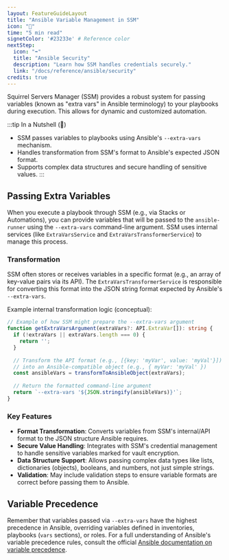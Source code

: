 ```yaml
---
layout: FeatureGuideLayout
title: "Ansible Variable Management in SSM"
icon: "🔧"
time: "5 min read"
signetColor: '#23233e' # Reference color
nextStep:
  icon: "➡️"
  title: "Ansible Security"
  description: "Learn how SSM handles credentials securely."
  link: "/docs/reference/ansible/security"
credits: true
---
```

Squirrel Servers Manager (SSM) provides a robust system for passing variables (known as "extra vars" in Ansible terminology) to your playbooks during execution. This allows for dynamic and customized automation.


:::tip In a Nutshell (🌰)
- SSM passes variables to playbooks using Ansible's `--extra-vars` mechanism.
- Handles transformation from SSM's format to Ansible's expected JSON format.
- Supports complex data structures and secure handling of sensitive values.
:::


## Passing Extra Variables

When you execute a playbook through SSM (e.g., via Stacks or Automations), you can provide variables that will be passed to the `ansible-runner` using the `--extra-vars` command-line argument. SSM uses internal services (like `ExtraVarsService` and `ExtraVarsTransformerService`) to manage this process.

### Transformation

SSM often stores or receives variables in a specific format (e.g., an array of key-value pairs via its API). The `ExtraVarsTransformerService` is responsible for converting this format into the JSON string format expected by Ansible's `--extra-vars`.

Example internal transformation logic (conceptual):

```typescript
// Example of how SSM might prepare the --extra-vars argument
function getExtraVarsArgument(extraVars?: API.ExtraVar[]): string {
  if (!extraVars || extraVars.length === 0) {
    return '';
  }
  
  // Transform the API format (e.g., [{key: 'myVar', value: 'myVal'}]) 
  // into an Ansible-compatible object (e.g., { myVar: 'myVal' })
  const ansibleVars = transformToAnsibleObject(extraVars);
  
  // Return the formatted command-line argument
  return `--extra-vars '${JSON.stringify(ansibleVars)}'`;
}
```

### Key Features

- **Format Transformation**: Converts variables from SSM's internal/API format to the JSON structure Ansible requires.
- **Secure Value Handling**: Integrates with SSM's credential management to handle sensitive variables marked for vault encryption.
- **Data Structure Support**: Allows passing complex data types like lists, dictionaries (objects), booleans, and numbers, not just simple strings.
- **Validation**: May include validation steps to ensure variable formats are correct before passing them to Ansible.

## Variable Precedence

Remember that variables passed via `--extra-vars` have the highest precedence in Ansible, overriding variables defined in inventories, playbooks (`vars` sections), or roles. For a full understanding of Ansible's variable precedence rules, consult the official [Ansible documentation on variable precedence](https://docs.ansible.com/ansible/latest/playbook_guide/playbooks_variables.html#variable-precedence-where-should-i-put-a-variable). 